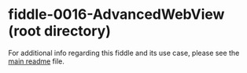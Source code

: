 fiddle-0016-AdvancedWebView (root directory)
======

For additional info regarding this fiddle and its use case, please see the [main readme](../README.md) file.

